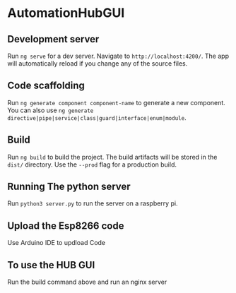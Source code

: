 # AutomationHubGUI

## Development server

Run `ng serve` for a dev server. Navigate to `http://localhost:4200/`. The app will automatically reload if you change any of the source files.

## Code scaffolding

Run `ng generate component component-name` to generate a new component. You can also use `ng generate directive|pipe|service|class|guard|interface|enum|module`.

## Build

Run `ng build` to build the project. The build artifacts will be stored in the `dist/` directory. Use the `--prod` flag for a production build.

## Running The python server
Run `python3 server.py` to run the server on a raspberry pi.

## Upload the Esp8266 code
Use Arduino IDE to updload Code

## To use the HUB GUI
Run the build command above and run an nginx server

